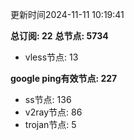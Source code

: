 更新时间2024-11-11 10:19:41

**总订阅: 22**
**总节点: 5734**
- vless节点: 13

**google ping有效节点: 227**
- ss节点: 136
- v2ray节点: 86
- trojan节点: 5
